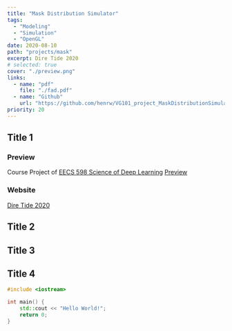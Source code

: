 ```yaml
---
title: "Mask Distribution Simulator"
tags:
  - "Modeling"
  - "Simulation"
  - "OpenGL"
date: 2020-08-10
path: "projects/mask"
excerpt: Dire Tide 2020
# selected: true
cover: "./preview.png"
links:
  - name: "pdf"
    file: "./fad.pdf"
  - name: "Github"
    url: "https://github.com/henrw/VG101_project_MaskDistributionSimulator"
priority: 20
---
```


## Title 1

### Preview
Course Project of [EECS 598 Science of Deep Learning](https://docs.google.com/document/d/1u4llb2tjRb47wPBA4fEaHRxuvwDEwuUbs8vfBANVIy4/edit)
[Preview](./preview.png)

### Website

[Dire Tide 2020](https://www.dota2.com/diretide/?l=english)

## Title 2

## Title 3

## Title 4

```cpp
#include <iostream>

int main() {
    std::cout << "Hello World!";
    return 0;
}
```
